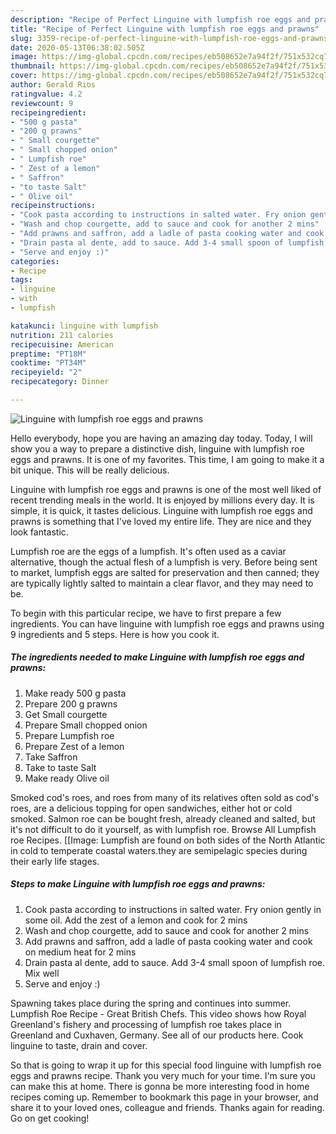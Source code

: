 ```yaml
---
description: "Recipe of Perfect Linguine with lumpfish roe eggs and prawns"
title: "Recipe of Perfect Linguine with lumpfish roe eggs and prawns"
slug: 3359-recipe-of-perfect-linguine-with-lumpfish-roe-eggs-and-prawns
date: 2020-05-13T06:38:02.505Z
image: https://img-global.cpcdn.com/recipes/eb508652e7a94f2f/751x532cq70/linguine-with-lumpfish-roe-eggs-and-prawns-recipe-main-photo.jpg
thumbnail: https://img-global.cpcdn.com/recipes/eb508652e7a94f2f/751x532cq70/linguine-with-lumpfish-roe-eggs-and-prawns-recipe-main-photo.jpg
cover: https://img-global.cpcdn.com/recipes/eb508652e7a94f2f/751x532cq70/linguine-with-lumpfish-roe-eggs-and-prawns-recipe-main-photo.jpg
author: Gerald Rios
ratingvalue: 4.2
reviewcount: 9
recipeingredient:
- "500 g pasta"
- "200 g prawns"
- " Small courgette"
- " Small chopped onion"
- " Lumpfish roe"
- " Zest of a lemon"
- " Saffron"
- "to taste Salt"
- " Olive oil"
recipeinstructions:
- "Cook pasta according to instructions in salted water. Fry onion gently in some oil. Add the zest of a lemon and cook for 2 mins"
- "Wash and chop courgette, add to sauce and cook for another 2 mins"
- "Add prawns and saffron, add a ladle of pasta cooking water and cook on medium heat for 2 mins"
- "Drain pasta al dente, add to sauce. Add 3-4 small spoon of lumpfish roe. Mix well"
- "Serve and enjoy :)"
categories:
- Recipe
tags:
- linguine
- with
- lumpfish

katakunci: linguine with lumpfish 
nutrition: 211 calories
recipecuisine: American
preptime: "PT18M"
cooktime: "PT34M"
recipeyield: "2"
recipecategory: Dinner

---
```



![Linguine with lumpfish roe eggs and prawns](https://img-global.cpcdn.com/recipes/eb508652e7a94f2f/751x532cq70/linguine-with-lumpfish-roe-eggs-and-prawns-recipe-main-photo.jpg)

Hello everybody, hope you are having an amazing day today. Today, I will show you a way to prepare a distinctive dish, linguine with lumpfish roe eggs and prawns. It is one of my favorites. This time, I am going to make it a bit unique. This will be really delicious.

Linguine with lumpfish roe eggs and prawns is one of the most well liked of recent trending meals in the world. It is enjoyed by millions every day. It is simple, it is quick, it tastes delicious. Linguine with lumpfish roe eggs and prawns is something that I've loved my entire life. They are nice and they look fantastic.

Lumpfish roe are the eggs of a lumpfish. It&#39;s often used as a caviar alternative, though the actual flesh of a lumpfish is very. Before being sent to market, lumpfish eggs are salted for preservation and then canned; they are typically lightly salted to maintain a clear flavor, and they may need to be.


To begin with this particular recipe, we have to first prepare a few ingredients. You can have linguine with lumpfish roe eggs and prawns using 9 ingredients and 5 steps. Here is how you cook it.

<!--inarticleads1-->

##### The ingredients needed to make Linguine with lumpfish roe eggs and prawns:

1. Make ready 500 g pasta
1. Prepare 200 g prawns
1. Get  Small courgette
1. Prepare  Small chopped onion
1. Prepare  Lumpfish roe
1. Prepare  Zest of a lemon
1. Take  Saffron
1. Take to taste Salt
1. Make ready  Olive oil


Smoked cod&#39;s roes, and roes from many of its relatives often sold as cod&#39;s roes, are a delicious topping for open sandwiches, either hot or cold smoked. Salmon roe can be bought fresh, already cleaned and salted, but it&#39;s not difficult to do it yourself, as with lumpfish roe. Browse All Lumpfish roe Recipes. [[Image: Lumpfish are found on both sides of the North Atlantic in cold to temperate coastal waters.they are semipelagic species during their early life stages. 

<!--inarticleads2-->

##### Steps to make Linguine with lumpfish roe eggs and prawns:

1. Cook pasta according to instructions in salted water. Fry onion gently in some oil. Add the zest of a lemon and cook for 2 mins
1. Wash and chop courgette, add to sauce and cook for another 2 mins
1. Add prawns and saffron, add a ladle of pasta cooking water and cook on medium heat for 2 mins
1. Drain pasta al dente, add to sauce. Add 3-4 small spoon of lumpfish roe. Mix well
1. Serve and enjoy :)


Spawning takes place during the spring and continues into summer. Lumpfish Roe Recipe - Great British Chefs. This video shows how Royal Greenland&#39;s fishery and processing of lumpfish roe takes place in Greenland and Cuxhaven, Germany. See all of our products here. Cook linguine to taste, drain and cover. 

So that is going to wrap it up for this special food linguine with lumpfish roe eggs and prawns recipe. Thank you very much for your time. I'm sure you can make this at home. There is gonna be more interesting food in home recipes coming up. Remember to bookmark this page in your browser, and share it to your loved ones, colleague and friends. Thanks again for reading. Go on get cooking!
